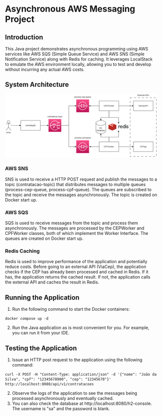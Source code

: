 # Asynchronous AWS Messaging Project 

## Introduction
This Java project demonstrates asynchronous programming using AWS services like AWS SQS (Simple Queue Service) and AWS SNS (Simple Notification Service) along with Redis for caching. It leverages LocalStack to emulate the AWS environment locally, allowing you to test and develop without incurring any actual AWS costs.

## System Architecture
![System Architecture](docs/system-architecture.png)

### AWS SNS
SNS is used to receive a HTTP POST request and publish the messages to a topic (contratacao-topic) that distributes messages to multiple queues (process-cep-queue, process-cpf-queue). The queues are subscribed to the topic and receive the messages asynchronously. The topic is created on Docker start up.

### AWS SQS
SQS is used to receive messages from the topic and process them asynchronously. The messages are processed by the CEPWorker and CPFWorker classes, both of which implement the Worker Interface. The queues are created on Docker start up.

### Redis Caching
Redis is used to improve performance of the application and potentially reduce costs. Before going to an external API (ViaCep), the application checks if the CEP has already been processed and cached in Redis. If it has, the application returns the cached result. If not, the application calls the external API and caches the result in Redis. 

## Running the Application

1) Run the following command to start the Docker containers:
```
docker compose up -d
```

2) Run the Java application as is most convenient for you. For example, you can run it from your IDE.


## Testing the Application
1) Issue an HTTP post request to the application using the following command:
```
curl -X POST -H "Content-Type: application/json" -d '{"nome": "João da Silva", "cpf": "12345678900", "cep": "12345678"}' http://localhost:8080/api/v1/contratacoes
```
2) Observe the logs of the application to see the messages being processed asynchronously and eventually cached.
3) You can also check the database at http://localhost:8080/h2-console. The username is "sa" and the password is blank.
